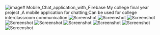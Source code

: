 ![image](https://github.com/ErickWDaniel/Mobile_Chat_application_with_Firebase/assets/67169390/5c466758-883f-4b20-ac8c-df54da154556)# Mobile_Chat_application_with_Firebase
My college final year project ,A mobile application for chatting,Can be used for college interclassroom communication
![Screenshot](chat.jpg)
![Screenshot](admin.jpg)
![Screenshot](memo.jpg)
![Screenshot](creategroup.jpg)
![Screenshot](menu.jpg)
![Screenshot](profile.jpg)
![Screenshot](chat.jpg)
![Screenshot](sms.jpg)
![Screenshot](login.jpg)



